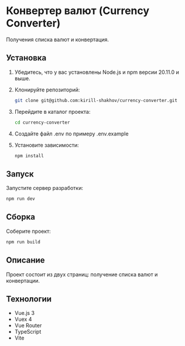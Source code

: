 # Конвертер валют (Currency Converter)

Получения списка валют и конвертация.

## Установка

1. Убедитесь, что у вас установлены Node.js и npm версии 20.11.0 и выше.
2. Клонируйте репозиторий:

    ```bash
    git clone git@github.com:kirill-shakhov/currency-converter.git
    ```

3. Перейдите в каталог проекта:

    ```bash
    cd currency-converter
    ```
4. Создайте файл .env по примеру .env.example

5. Установите зависимости:

    ```bash
    npm install
    ```

## Запуск

Запустите сервер разработки:

```bash
npm run dev
```

## Сборка

Соберите проект:

```bash
npm run build
```


## Описание

Проект состоит из двух страниц: получение списка валют и конвертации.

## Технологии

- Vue.js 3
- Vuex 4
- Vue Router
- TypeScript
- Vite
